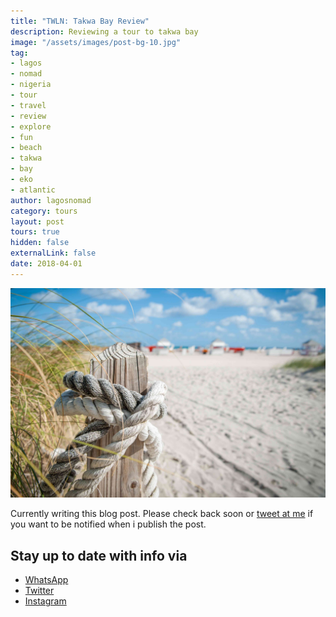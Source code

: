 ```yaml
---
title: "TWLN: Takwa Bay Review" 
description: Reviewing a tour to takwa bay
image: "/assets/images/post-bg-10.jpg"
tag:
- lagos
- nomad
- nigeria
- tour
- travel
- review
- explore
- fun
- beach
- takwa
- bay
- eko
- atlantic
author: lagosnomad
category: tours
layout: post
tours: true
hidden: false
externalLink: false
date: 2018-04-01
---
```


![Tours With A Lagos Nomad](../assets/images/tours/image3.jpg)


Currently writing this blog post. Please check back soon or [tweet at me](/) if you want to be notified when i publish the post.


## Stay up to date with info via 
- <a href="https://chat.whatsapp.com/1cm2nkIkhA4KxVCBmbcydK">WhatsApp</a>
- <a href="https://twitter.com/alagosnomad">Twitter</a>
- <a href="https://www.instagram.com/alagosnomad">Instagram</a>
